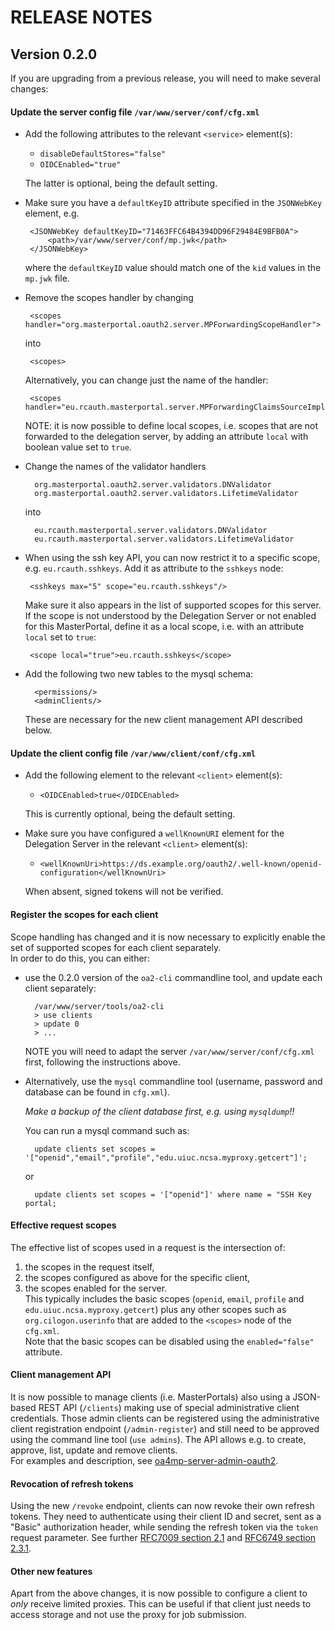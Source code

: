 # RELEASE NOTES

## Version 0.2.0

If you are upgrading from a previous release, you will need to make several
changes:

#### Update the server config file `/var/www/server/conf/cfg.xml`

* Add the following attributes to the relevant `<service>` element(s):
    * `disableDefaultStores="false"`
    * `OIDCEnabled="true"`

  The latter is optional, being the default setting.

* Make sure you have a `defaultKeyID` attribute specified in the `JSONWebKey`
  element, e.g.

       <JSONWebKey defaultKeyID="71463FFC64B4394DD96F29484E9BFB0A">
           <path>/var/www/server/conf/mp.jwk</path>
       </JSONWebKey>

  where the `defaultKeyID` value should match one of the `kid` values in the
  `mp.jwk` file.

* Remove the scopes handler by changing

       <scopes handler="org.masterportal.oauth2.server.MPForwardingScopeHandler">

  into

       <scopes>

  Alternatively, you can change just the name of the handler:

       <scopes handler="eu.rcauth.masterportal.server.MPForwardingClaimsSourceImpl">

  NOTE: it is now possible to define local scopes, i.e. scopes that are not
  forwarded to the delegation server, by adding an attribute `local` with
  boolean value set to `true`.

* Change the names of the validator handlers

        org.masterportal.oauth2.server.validators.DNValidator
        org.masterportal.oauth2.server.validators.LifetimeValidator

  into

        eu.rcauth.masterportal.server.validators.DNValidator
        eu.rcauth.masterportal.server.validators.LifetimeValidator

* When using the ssh key API, you can now restrict it to a specific scope,
  e.g. `eu.rcauth.sshkeys`. Add it as attribute to the `sshkeys` node:

       <sshkeys max="5" scope="eu.rcauth.sshkeys"/>

  Make sure it also appears in the list of supported scopes for this server.
  If the scope is not understood by the Delegation Server or not enabled for
  this MasterPortal, define it as a local scope, i.e. with an attribute
  `local` set to `true`:

       <scope local="true">eu.rcauth.sshkeys</scope>

* Add the following two new tables to the mysql schema:

        <permissions/>
        <adminClients/>

  These are necessary for the new client management API described below.

#### Update the client config file `/var/www/client/conf/cfg.xml`

* Add the following element to the relevant `<client>` element(s):
    * `<OIDCEnabled>true</OIDCEnabled>`

  This is currently optional, being the default setting.

* Make sure you have configured a `wellKnownURI` element for the Delegation
  Server in the relevant `<client>` element(s):
    * `<wellKnownUri>https://ds.example.org/oauth2/.well-known/openid-configuration</wellKnownUri>`

  When absent, signed tokens will not be verified.

#### Register the scopes for each client

Scope handling has changed and it is now necessary to explicitly enable the set
of supported scopes for each client separately.  
In order to do this, you can either:

* use the 0.2.0 version of the `oa2-cli` commandline tool, and update each
  client separately:

        /var/www/server/tools/oa2-cli
        > use clients
        > update 0
        > ...

  NOTE you will need to adapt the server `/var/www/server/conf/cfg.xml` first,
  following the instructions above.

* Alternatively, use the `mysql` commandline tool
  (username, password and database can be found in `cfg.xml`).

  *Make a backup of the client database first, e.g. using `mysqldump`!!*

  You can run a mysql command such as:

        update clients set scopes = '["openid","email","profile","edu.uiuc.ncsa.myproxy.getcert"]';

  or

        update clients set scopes = '["openid"]' where name = "SSH Key portal;

#### Effective request scopes

The effective list of scopes used in a request is the intersection of:

1. the scopes in the request itself,
2. the scopes configured as above for the specific client,
3. the scopes enabled for the server.  
   This typically includes the basic scopes
   (`openid`, `email`, `profile` and `edu.uiuc.ncsa.myproxy.getcert`)
   plus any other scopes such as `org.cilogon.userinfo` that are added to the
   `<scopes>` node of the `cfg.xml`.  
   Note that the basic scopes can be disabled using the `enabled="false"`
   attribute.

#### Client management API

It is now possible to manage clients (i.e. MasterPortals) also using a
JSON-based REST API (`/clients`) making use of special administrative client
credentials. Those admin clients can be registered using the administrative
client registration endpoint (`/admin-register`) and still need to be approved
using the command line tool (`use admins`). The API allows e.g. to create,
approve, list, update and remove clients.  
For examples and description, see
[oa4mp-server-admin-oauth2](https://github.com/rcauth-eu/OA4MP/tree/rcauth-4.2/oa4mp-server-admin-oauth2/src/main/scripts/client-scripts).

#### Revocation of refresh tokens

Using the new `/revoke` endpoint, clients can now revoke their own refresh
tokens. They need to authenticate using their client ID and secret, sent as a
"Basic" authorization header, while sending the refresh token via the `token`
request parameter.
See further [RFC7009 section 2.1](https://tools.ietf.org/html/rfc7009#section-2.1)
and [RFC6749 section 2.3.1](https://tools.ietf.org/html/rfc6749#section-2.3.1).

#### Other new features

Apart from the above changes, it is now possible to configure a client to *only*
receive limited proxies. This can be useful if that client just needs to access
storage and not use the proxy for job submission.
